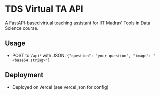 # TDS Virtual TA API

A FastAPI-based virtual teaching assistant for IIT Madras' Tools in Data Science course.

## Usage

- POST to `/api/` with JSON: `{"question": "your question", "image": "<base64 string>"}`

## Deployment

- Deployed on Vercel (see vercel.json for config)

